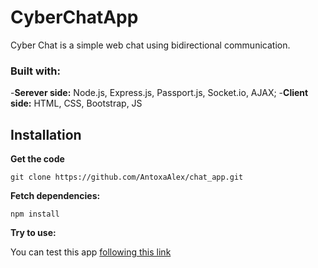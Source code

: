 # CyberChatApp

Cyber Chat is a simple web chat using bidirectional communication.

### Built with:

-**Serever side:** Node.js, Express.js, Passport.js, Socket.io, AJAX;
-**Client side:** HTML, CSS, Bootstrap, JS


## Installation
**Get the code**
```
git clone https://github.com/AntoxaAlex/chat_app.git
```

**Fetch dependencies:**
```
npm install
```

**Try to use:**

You can test this app [following this link](https://cyberchat95.herokuapp.com)
